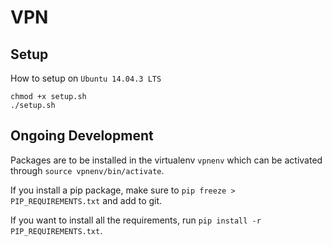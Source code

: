 # VPN

## Setup

How to setup on `Ubuntu 14.04.3 LTS`

```
chmod +x setup.sh
./setup.sh
```

## Ongoing Development

Packages are to be installed in the virtualenv `vpnenv` which can be activated through `source vpnenv/bin/activate`.

If you install a pip package, make sure to `pip freeze > PIP_REQUIREMENTS.txt` and add to git.

If you want to install all the requirements, run `pip install -r PIP_REQUIREMENTS.txt`.
